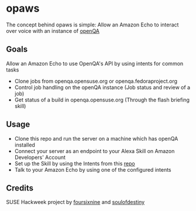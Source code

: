 # opaws

The concept behind opaws is simple:
Allow an Amazon Echo to interact over voice with an instance of [openQA](http://open.qa)

## Goals

Allow an Amazon Echo to use OpenQA's API by using intents for common tasks
* Clone jobs from openqa.opensuse.org or openqa.fedoraproject.org
* Control job handling on the openQA instance (Job status and review of a job)
* Get status of a build in openqa.opensuse.org (Through the flash briefing skill)

## Usage

* Clone this repo and run the server on a machine which has openQA installed
* Connect your server as an endpoint to your Alexa Skill on Amazon Developers' Account
* Set up the Skill by using the Intents from this [repo](https://github.com/foursixnine/opas)
* Talk to your Amazon Echo by using one of the configured intents

## Credits

SUSE Hackweek project by [foursixnine](https://github.com/foursixnine) and [soulofdestiny](https://github.com/soulofdestiny) 

